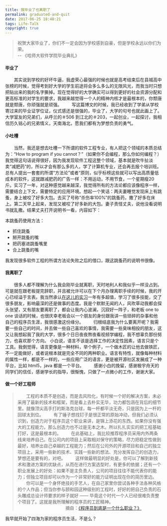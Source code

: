 ```yaml
---
title: 我毕业了也离职了
permalink: graduated-and-quit
date: 2017-06-25 18:48:21
tags: Life-Talk
copyright: true
---
```


> 祝贺大家毕业了，你们不一定会因为学校感到自豪，但是学校永远以你们为荣。　　　　　　　　                      　
> 　　　　　　　　　　　　　　　　　 　　　　　　　　　　　　　　　-- 《哈师大软件学院毕业典礼》

<!-- more -->
#### 毕业了
　　其实说到学校的好坏牛逼，我虚荣心最强的时候也就是高考结束后在县城高中张榜的时候，觉得考到好大学的学生前途将会多么多么的无限风光，而我当时只想把贴出来的我的名字撕掉。现在觉得好的大学确实可以得到更好的社会资源分配和更高标准的对学生的要求，我越来越觉得一个人的精神内核才是最根本的，你颓唐就是颓唐，你顽强就是顽强。
　　写这篇博文的时候，我已经收到了学弟从学校寄过来的毕业证学位证，仪式感还是很强的，毕业了，大学的句号也就此画上了。大学室友的兄弟们，从呼兰的＃506 到江北的＃203，一起创业，一起探讨，我相信历久铭心的兄弟情义，天南海北，愿我们都有为梦想负责的勇气。
#### 小吐槽
　　当然，我还是想去吐槽一下所谓的软件工程专业，有人把这个领域的本质总结为：“How to program if you cannot？”（如果你不会编程，那么你如何编程？）我觉得这句话说得很好，因为我发现软件工程这整个领域，基本就是吹牛扯淡卖“减肥药”的，所以才会有那么多的人，学了计算机专业，还会再去报个培训班。总有人提出一套套的所谓“方法论”或者“原则，似乎标榜这些就可以写出高质量低成本的软件，这就跟减肥药的广告一样：不用运动，不用节食，一个星期瘦20斤。实习了一年，对这种感觉越来越深，我觉得所有的方法论都应该像程序一样，需要结合上下文，需要特定的应用环境。想起一个笑话：两夫妻睡觉发现床上有跳蚤，身上被咬了好多大包。去买了号称“杀伤率100%”的跳蚤药，撒了好多在床上。第二天早上起来，发现又被咬了好多新的大包。妻子责怪丈夫，说他没看说明书就乱撒。结果丈夫打开说明书一看，内容如下：

本跳蚤药使用方法：
- 抓住跳蚤
- 掰开跳蚤的嘴
- 把药塞进跳蚤嘴里
- 合上跳蚤的嘴

我发现很多软件工程的所谓方法论失败之后的借口，跟这跳蚤药的说明书很像。
#### 我离职了
　　很多人都不理解为什么我会刚毕业就离职，天时地利人和我似乎一样没占到。可是就在跟老板提完辞职，并且被允许可以在下个月办理离职手续的时候，我的开心已经溢于言表。我当然承认[在这儿的实习](http://imbotao.top/2017/03/08/safe-and-sound/)一年有多超值，学习了很多技能，交了很多朋友，影响最深的还是做事的态度。我是个默默无闻的人，风吹草动我都会探头张望，又有朋友要离职了，都会让我内心波澜，沉寂好一阵子，和老板 one to one 谈话的时候，也很庆幸老板会以一个朋友的身份跟我讲一些琐碎的杂事和他自己的程序员生涯，我很感激这份缘分。
　　归根结底我为什么要离开呢？我需要一些自己的时间，并去做一些自己喜欢的事情，我需要一些臭味相投的朋友，这又让我想起我了我的大学，很多个日日夜夜熬夜看视频学编程，我不想辜负那份努力，也喜欢那个方向。 小白说，语言不该是选择工作的决定性因素，语言只是个工具。我倒觉得，语言更像是一种材料，举个例子，一个做木匠的让他去做铁匠，不一定能做好，或者说根本就是完全不同的两种职业。语言有特性，就像每种材料的属性一样，都是不一样的，一些应用广泛的语言，更是被开源社区发展成了一种平台，比如 html5，java 都是一个平台。
　　感谢小白的挽留，感谢极宇舟天的同学们的信任，感谢学长的指导，很惭愧，只做了一点微小的工作，谢谢大家。
#### 做一个好工程师
>　　工程的本质不是创造，而是去风险化，有时候一个好的解决方案，未必采用了最新的技术和框架，而是看上去朴实无华，功力都包涵在背后的细节里。就像顶尖高手打的斯洛克台球，每一杆都平淡无奇，只是因为上一杆的回球太到位。
>　　有了锤子想找钉子是很正常的原始冲动，但我们必须认识到，创造力对于程序员这个职业来讲，是锦上添花的东西。如果你没有强大的工程能力，那么创造力也不过是无本之木。所以扎扎实实的把工程基础打好，这是最根本的。
>　　在此基础上，我比较推荐程序员采用内外两条线来培养自己。在公司内的项目上采取相对保守的策略，尽力把稳定性做到最好，培养出自己卓越的工程能力；然后在公司外的开源项目和自己的独立项目上，采用一些新的技术、实践一些新的想法、充分发挥自己的创造力，梦想还是要有的，对吧。
>　　这样做最明显的好处是，你可以了解到新技术和激进方案的优缺点，从而在进行方案选型时，有更多的依据；还有一个职业发展上的好处：如果不是主负责人，公司的项目往往不能代表你的能力；但独立项目却可以作为一个非常好的能力证明出现在你的简历里边。
>　　你可以是一个身怀绝技的手艺人，在自己家里你尝试各种手法各种风格的个人作品；但当你参与颐和园这种级别的工程时，好好的把自己负责的石头雕成总设计师要求的样子就好 —— 毕竟这个时代一个人已经很难负责整个项目了。这就是我所理解的程序员的工匠精神。
　　　　　　　　　　　摘自：[《程序员到底是一个什么职业？》](https://mp.weixin.qq.com/s?__biz=MzI5OTI5Njg2Mg==&mid=2247483667&idx=1&sn=d6e5953c7a7835148e3822b919b82416#rd)

我早就开始了四海为家的程序员生活，不是么？


